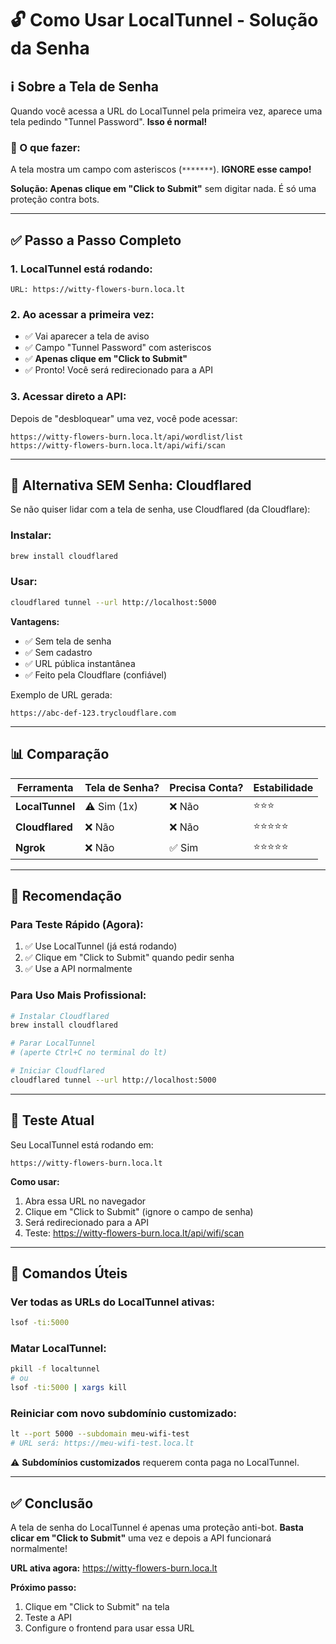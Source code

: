 # 🔓 Como Usar LocalTunnel - Solução da Senha

## ℹ️ Sobre a Tela de Senha

Quando você acessa a URL do LocalTunnel pela primeira vez, aparece uma tela pedindo "Tunnel Password". **Isso é normal!**

### 📱 O que fazer:

A tela mostra um campo com asteriscos (`*******`). **IGNORE esse campo!**

**Solução: Apenas clique em "Click to Submit"** sem digitar nada. É só uma proteção contra bots.

---

## ✅ Passo a Passo Completo

### 1. LocalTunnel está rodando:
```
URL: https://witty-flowers-burn.loca.lt
```

### 2. Ao acessar a primeira vez:
- ✅ Vai aparecer a tela de aviso
- ✅ Campo "Tunnel Password" com asteriscos
- ✅ **Apenas clique em "Click to Submit"**
- ✅ Pronto! Você será redirecionado para a API

### 3. Acessar direto a API:
Depois de "desbloquear" uma vez, você pode acessar:
```
https://witty-flowers-burn.loca.lt/api/wordlist/list
https://witty-flowers-burn.loca.lt/api/wifi/scan
```

---

## 🚀 Alternativa SEM Senha: Cloudflared

Se não quiser lidar com a tela de senha, use Cloudflared (da Cloudflare):

### Instalar:
```bash
brew install cloudflared
```

### Usar:
```bash
cloudflared tunnel --url http://localhost:5000
```

**Vantagens:**
- ✅ Sem tela de senha
- ✅ Sem cadastro
- ✅ URL pública instantânea
- ✅ Feito pela Cloudflare (confiável)

Exemplo de URL gerada:
```
https://abc-def-123.trycloudflare.com
```

---

## 📊 Comparação

| Ferramenta | Tela de Senha? | Precisa Conta? | Estabilidade |
|------------|---------------|----------------|--------------|
| **LocalTunnel** | ⚠️ Sim (1x) | ❌ Não | ⭐⭐⭐ |
| **Cloudflared** | ❌ Não | ❌ Não | ⭐⭐⭐⭐⭐ |
| **Ngrok** | ❌ Não | ✅ Sim | ⭐⭐⭐⭐⭐ |

---

## 🎯 Recomendação

### Para Teste Rápido (Agora):
1. ✅ Use LocalTunnel (já está rodando)
2. ✅ Clique em "Click to Submit" quando pedir senha
3. ✅ Use a API normalmente

### Para Uso Mais Profissional:
```bash
# Instalar Cloudflared
brew install cloudflared

# Parar LocalTunnel
# (aperte Ctrl+C no terminal do lt)

# Iniciar Cloudflared
cloudflared tunnel --url http://localhost:5000
```

---

## 📝 Teste Atual

Seu LocalTunnel está rodando em:
```
https://witty-flowers-burn.loca.lt
```

**Como usar:**
1. Abra essa URL no navegador
2. Clique em "Click to Submit" (ignore o campo de senha)
3. Será redirecionado para a API
4. Teste: https://witty-flowers-burn.loca.lt/api/wifi/scan

---

## 🔧 Comandos Úteis

### Ver todas as URLs do LocalTunnel ativas:
```bash
lsof -ti:5000
```

### Matar LocalTunnel:
```bash
pkill -f localtunnel
# ou
lsof -ti:5000 | xargs kill
```

### Reiniciar com novo subdomínio customizado:
```bash
lt --port 5000 --subdomain meu-wifi-test
# URL será: https://meu-wifi-test.loca.lt
```

⚠️ **Subdomínios customizados** requerem conta paga no LocalTunnel.

---

## ✅ Conclusão

A tela de senha do LocalTunnel é apenas uma proteção anti-bot. **Basta clicar em "Click to Submit"** uma vez e depois a API funcionará normalmente!

**URL ativa agora:**
https://witty-flowers-burn.loca.lt

**Próximo passo:**
1. Clique em "Click to Submit" na tela
2. Teste a API
3. Configure o frontend para usar essa URL
